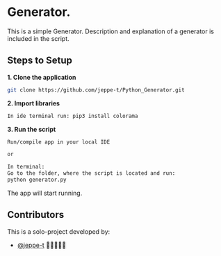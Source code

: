 # Generator.

This is a simple Generator. 
Description and explanation of a generator is included in the script.

## Steps to Setup

**1. Clone the application**

```bash
git clone https://github.com/jeppe-t/Python_Generator.git
```

**2. Import libraries**
```bash
In ide terminal run: pip3 install colorama
```

**3. Run the script**

```bash
Run/compile app in your local IDE

or

In terminal: 
Go to the folder, where the script is located and run: 
python generator.py
```
The app will start running.

  
## Contributors

This is a solo-project developed by:

* [@jeppe-t](https://github.com/jeppe-t) 👊🏻👨🏻‍💻
